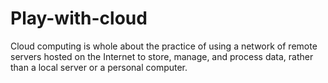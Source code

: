# Play-with-cloud
Cloud computing is whole about the practice of using a network of remote servers hosted on the Internet to store, manage, and process data, rather than a local server or a personal computer.
